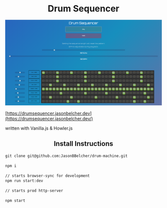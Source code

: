 # <center>Drum Sequencer</center> 

![Drum Sequencer screenshot](./assets/images/dm_screenshot.png)

 [https://drumsequencer.jasonbelcher.dev](https://drumsequencer.jasonbelcher.dev/)


written with Vanilla.js & Howler.js

## <center>Install Instructions</center>

```
git clone git@github.com:JasonBBelcher/drum-machine.git

npm i

// starts browser-sync for development
npm run start:dev

// starts prod http-server

npm start

```



